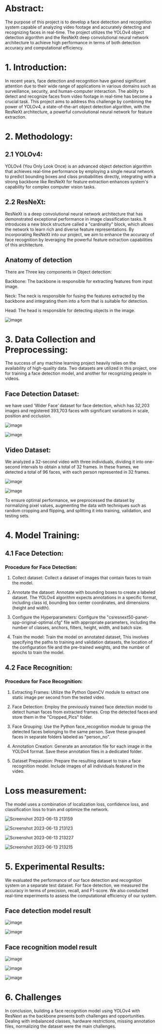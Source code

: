 # Abstract:
The purpose of this project is to develop a face detection and recognition system capable of analyzing video footage and accurately detecting and recognizing faces in real-time. The project utilizes the YOLOv4 object detection algorithm and the ResNeXt deep convolutional neural network architecture to achieve high performance in terms of both detection accuracy and computational efficiency.

# 1. Introduction:
In recent years, face detection and recognition have gained significant attention due to their wide range of applications in various domains such as surveillance, security, and human-computer interaction. The ability to detect and recognize faces from video footage in real-time has become a crucial task. This project aims to address this challenge by combining the power of YOLOv4, a state-of-the-art object detection algorithm, with the ResNeXt architecture, a powerful convolutional neural network for feature extraction.

# 2. Methodology:
## 2.1 YOLOv4:
YOLOv4 (You Only Look Once) is an advanced object detection algorithm that achieves real-time performance by employing a single neural network to predict bounding boxes and class probabilities directly, integrating with a strong backbone like ResNeXt for feature extraction enhances system's capability for complex computer vision tasks.

## 2.2 ResNeXt:
ResNeXt is a deep convolutional neural network architecture that has demonstrated exceptional performance in image classification tasks. It introduces a new block structure called a "cardinality" block, which allows the network to learn rich and diverse feature representations. By incorporating ResNeXt into our project, we aim to enhance the accuracy of face recognition by leveraging the powerful feature extraction capabilities of this architecture.

## Anatomy of detection
There are Three key components in Object detection:

Backbone: The backbone is responsible for extracting features from input image.

Neck: The neck is responsible for fusing the features extracted by the backbone and integrating them into a form that is suitable for detection.

Head: The head is responsible for detecting objects in the image. 

![image](https://github.com/aritra1617/Face_recongnition_model/assets/99130267/9a2daf2f-654d-434f-903c-88f0555bc4b3)


# 3. Data Collection and Preprocessing:

The success of any machine learning project heavily relies on the availability of high-quality data. Two datasets are utilized in this project, one for training a face detection model, and another for recognizing people in videos.

## Face Detection Dataset:
we have used ‘Wider Face’ dataset for face detection, which has 32,203 images and registered 393,703 faces with significant variations in scale, position and occlusion. 

![image](https://github.com/aritra1617/Face_recongnition_model/assets/99130267/d2540bfb-811a-4b2b-b389-54f5c9ad7783)


![image](https://github.com/aritra1617/Face_recongnition_model/assets/99130267/85a2d3e0-64f4-47ec-92be-0eeed254df93)


## Video Dataset:
We analyzed a 32-second video with three individuals, dividing it into one-second intervals to obtain a total of 32 frames. In these frames, we detected a total of 96 faces, with each person represented in 32 frames.

![image](https://github.com/aritra1617/Face_recongnition_model/assets/99130267/8323f12d-dbf2-43c2-804a-c3376f36ff49)


![image](https://github.com/aritra1617/Face_recongnition_model/assets/99130267/031054da-7229-43c7-89dc-2d13472ebaf5)

To ensure optimal performance, we preprocessed the dataset by normalizing pixel values, augmenting the data with techniques such as random cropping and flipping, and splitting it into training, validation, and testing sets.

# 4. Model Training:
## 4.1 Face Detection:
### Procedure for Face Detection:

1. Collect dataset: Collect a dataset of images that contain faces to train the model.

2. Annotate the dataset: Annotate with bounding boxes to create a labeled dataset. The YOLOv4 algorithm expects annotations in a specific format, including class id, bounding box center coordinates, and dimensions (height and width).

3. Configure the Hyperparameters: Configure the "csresnext50-panet-spp-original-optimal.cfg" file with appropriate parameters, including the number of classes, anchors, filters, height, width, and batch size.

4. Train the model: Train the model on annotated dataset, This involves specifying the paths to training and validation datasets, the location of the configuration file and the pre-trained weights, and the number of epochs to train the model.


## 4.2 Face Recognition:

### Procedure for Face Recognition:

1. Extracting Frames: Utilize the Python OpenCV module to extract one static image per second from the tested video.

2. Face Detection: Employ the previously trained face detection model to detect human faces from extracted frames. Crop the detected faces and store them in the "Cropped_Pics" folder.

3. Face Grouping: Use the Python face_recognition module to group the detected faces belonging to the same person. Save these grouped faces in separate folders labeled as "person_no".

4. Annotation Creation: Generate an annotation file for each image in the YOLOv4 format. Save these annotation files in a dedicated folder.

5. Dataset Preparation: Prepare the resulting dataset to train a face recognition model. Include images of all individuals featured in the video.


# Loss measurement:

The model uses a combination of localization loss, confidence loss, and classification loss to train and optimize the network.
                
![Screenshot 2023-06-13 213159](https://github.com/aritra1617/Face_recongnition_model/assets/99130267/13a8823e-4c21-4762-8f4f-2ef890d80cd6)
               
![Screenshot 2023-06-13 213123](https://github.com/aritra1617/Face_recongnition_model/assets/99130267/93b3c2b5-97d7-4ae1-bb7d-9d1bf6310af7) 

![Screenshot 2023-06-13 213227](https://github.com/aritra1617/Face_recongnition_model/assets/99130267/33829b36-1b45-44f1-9745-c376a0244f1f)

![Screenshot 2023-06-13 213215](https://github.com/aritra1617/Face_recongnition_model/assets/99130267/26b3e19e-6bf1-4cf9-8cbc-80ff1d4f0dcf)


# 5. Experimental Results:
We evaluated the performance of our face detection and recognition system on a separate test dataset. For face detection, we measured the accuracy in terms of precision, recall, and F1-score. We also conducted real-time experiments to assess the computational efficiency of our system.

## Face detection model result

![image](https://github.com/aritra1617/Face_recongnition_model/assets/99130267/85369872-07f7-4bf4-b902-4aca03200dec)


![image](https://github.com/aritra1617/Face_recongnition_model/assets/99130267/fff170c2-493e-442a-a0b1-36bf5f182b16)


## Face recognition model result
                
![image](https://github.com/aritra1617/Face_recongnition_model/assets/99130267/18b6d734-215f-44f8-8480-232710e73822)
                
                
![image](https://github.com/aritra1617/Face_recongnition_model/assets/99130267/b9bba483-055a-4d2e-bfcc-1254b89ffec1)


![image](https://github.com/aritra1617/Face_recongnition_model/assets/99130267/0450164e-998f-4c90-8f43-f583c399d07d)


# 6. Challenges

In conclusion, building a face recognition model using YOLOv4 with ResNext as the backbone presents both challenges and opportunities. Dealing with imbalanced classes, hardware restrictions, missing annotation files, normalizing the dataset were the main challenges.
